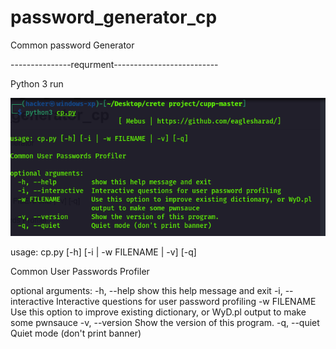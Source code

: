 # password_generator_cp
Common password Generator 






---------------requrment--------------------------

Python 3 run


![cp-example](screenshot.png)










usage: cp.py [-h] [-i | -w FILENAME | -v] [-q]

Common User Passwords Profiler

optional arguments:
  -h, --help         show this help message and exit
  -i, --interactive  Interactive questions for user password profiling
  -w FILENAME        Use this option to improve existing dictionary, or WyD.pl
                     output to make some pwnsauce
  -v, --version      Show the version of this program.
  -q, --quiet        Quiet mode (don't print banner)





